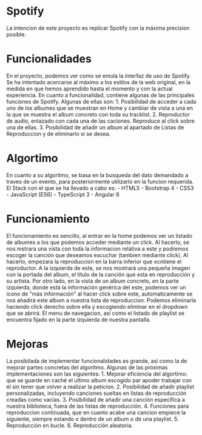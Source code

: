 # Spotify

La intencion de este proyecto es replicar Spotify con la máxima precision posible.

<h1> Funcionalidades </h1>

En el proyecto, podemos ver como se emula la interfaz de uso de Spotify. Se ha intentado acercarse al máximo a los estilos de la web original, en la medida en que hemos aprendido hasta el momento y con la actual experiencia. En cuanto a funcionalidad, contiene algunas de las principales funciones de Spotify. Algunas de ellas son:
    1. Posibilidad de acceder a cada uno de los albumes que se muestran en Home y cambiar de vista a una en la que se muestra el album concreto con toda su tracklist.
    2. Reproductor de audio, enlazado con cada una de las caciones. Reproduce al click sobre una de ellas.
    3. Posibilidad de añadir un album al apartado de Listas de Reproduccion y de eliminarlo si se desea.

<h1> Algortimo </h1>
En cuanto a su algoritmo, se basa en la busqueda del dato demandado a traves de un evento, para posteriormente utilizarlo en la funcion requerida.
El Stack con el que se ha llevado a cabo es:
    - HTML5
    - Bootstrap 4
    - CSS3
    - JavaScript (ES6)
    - TypeScript 3
    - Angular 8

<h1> Funcionamiento </h1>

 El funcionamiento es sencillo, al entrar en la home podemos ver un listado de albumes a los que podemos acceder mediante un click. Al hacerlo, se nos mstrara una vista con toda la informacion relativa a este y podremos escoger la canción que deseamos escuchar (tambien mediante click). Al hacerlo, empezara la reproduccion en la barra inferior que ocntiene el reproductor. A la izquierda de este, se nos mostrará una pequeña imagen con la portada del album, el título de la canción que esta en reproducción y su artista.
 Por otro lado, en la vista de un album concreto, en la parte izquierda, donde está la información genérica del este, podemos ver un icono de "más información" al hacer click sobre este, automaticamente se nos añadirá este album a nuestra lista de reproduccion. Podemos eliminarla haciendo click derecho sobre ella y escogiendo eliminar en el dropdown que se abrirá. El menu de navegacion, así como el listado de playlist se encuentra fijado en la parte izquierda de nuestra pantalla.

 <h1> Mejoras </h1>

 La posibilada de implementar funcionalidades es grande, así como la de mejorar partes concretas del algoritmo. Algunas de las próximas implementaciones son las siguientes:
    1. Mejorar eficiencia del algortimo: que se guarde en caché el ultimo album escogido par apoder trabajar con él sin tener que volver a realizar la peticion.
    2. Posibilidad de añadir playlist personalizadas, incluyendo canciones sueltas en listas de reproducción creadas como vacías.
    3. Posibilidad de añadir una canción específica a nuestra biblioteca, fuera de las listas de reproducción.
    4. Funciones para reproduccion continuada, que en cuanto acabe una cancion empiece la siguiente, siempre estando o dentro de un album o de una playlist.
    5. Reproducción en bucle.
    6. Reproducción aleatoria.



